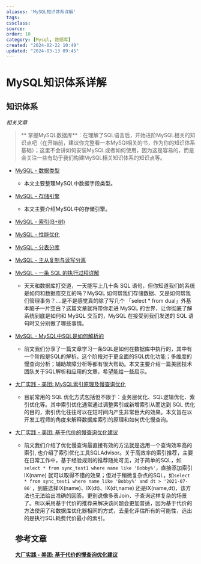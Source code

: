 ```yaml
---
aliases: 'MySQL知识体系详解'
tags: 
cssclass:
source:
order: 10
category: [Mysql, 数据库]
created: "2024-02-22 10:49"
updated: "2024-03-13 09:45"
---
```


# MySQL知识体系详解

## 知识体系

*相关文章*

> ** 掌握MySQL数据库**：在理解了SQL语言后，开始进阶MySQL相关的知识点吧（在开始前，建议你完整看一本MySQl相关的书，作为你的知识体系基础）；这里不会讲如何安装MySQL或者如何使用，因为这是容易的，而是会关注一些有助于我们构建MySQL相关知识体系的知识点等。

- [MySQL - 数据类型](https://pdai.tech/md/db/sql-mysql/sql-mysql-theory.html)
  - 本文主要整理MySQL中数据字段类型。
- [MySQL - 存储引擎](https://pdai.tech/md/db/sql-mysql/sql-mysql-engine.html)
  - 本文主要介绍MySQL中的存储引擎。
- [MySQL - 索引(B+树)](https://pdai.tech/md/db/sql-mysql/sql-mysql-b-tree.html)
- [MySQL - 性能优化](https://pdai.tech/md/db/sql-mysql/sql-mysql-performance.html)
- [MySQL - 分表分库](https://pdai.tech/md/db/sql-mysql/sql-mysql-devide.html)
- [MySQL - 主从复制与读写分离](https://pdai.tech/md/db/sql-mysql/sql-mysql-slave.html)
- [MySQL - 一条 SQL 的执行过程详解](https://pdai.tech/md/db/sql-mysql/sql-mysql-execute.html)
  - 天天和数据库打交道，一天能写上几十条 SQL 语句，但你知道我们的系统是如何和数据库交互的吗？MySQL 如何帮我们存储数据、又是如何帮我们管理事务？....是不是感觉真的除了写几个 「select * from dual」外基本脑子一片空白？这篇文章就将带你走进 MySQL 的世界，让你彻底了解系统到底是如何和 MySQL 交互的，MySQL 在接受到我们发送的 SQL 语句时又分别做了哪些事情。
- [MySQL - MySQL中SQL是如何解析的](https://pdai.tech/md/db/sql-mysql/sql-mysql-sql-parser.html)
  - 前文我们分享了一篇文章学习一条SQL是如何在数据库中执行的，其中有一个阶段是SQL的解析。这个阶段对于更全面的SQL优化功能；多维度的慢查询分析；辅助故障分析等都有很大帮助。本文主要介绍一篇美团技术团队关于SQL解析和应用的文章，希望能给一些启示。
- [大厂实践 - 美团: MySQL索引原理及慢查询优化](https://pdai.tech/md/db/sql-mysql/sql-mysql-index-improve-mt.html)
  - 目前常用的 SQL 优化方式包括但不限于：业务层优化、SQL逻辑优化、索引优化等。其中索引优化通常通过调整索引或新增索引从而达到 SQL 优化的目的，索引优化往往可以在短时间内产生非常巨大的效果。本文旨在以开发工程师的角度来解释数据库索引的原理和如何优化慢查询。
- [大厂实践 - 美团: 基于代价的慢查询优化建议](https://pdai.tech/md/db/sql-mysql/sql-mysql-sql-costmodel-mt.html)
  - 前文我们介绍了优化慢查询最直接有效的方法就是选用一个查询效率高的索引, 也介绍了索引优化工具SQLAdvisor。关于高效率的索引推荐，主要在日常工作中，基于经验规则的推荐随处可见，对于简单的SQL，如`select * from sync_test1 where name like 'Bobby%'`，直接添加索引IX(name) 就可以取得不错的效果；但对于稍微复杂点的SQL，如`select * from sync_test1 where name like 'Bobby%' and dt > '2021-07-06'`，到底选择IX(name)、IX(dt)、IX(dt,name) 还是IX(name,dt)，该方法也无法给出准确的回答。更别说像多表Join、子查询这样复杂的场景了。所以采用基于代价的推荐来解决该问题会更加普适，因为基于代价的方法使用了和数据库优化器相同的方式，去量化评估所有的可能性，选出的是执行SQL耗费代价最小的索引。

  ## 参考文章

  [**大厂实践 - 美团: 基于代价的慢查询优化建议**](https://pdai.tech/md/db/sql-mysql/sql-mysql-sql-costmodel-mt.html)